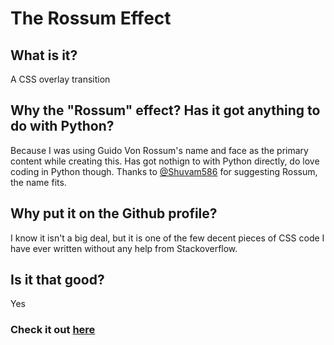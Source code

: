 # The Rossum Effect

## What is it?
A CSS overlay transition

## Why the "Rossum" effect? Has it got anything to do with Python?
Because I was using Guido Von Rossum's name and face as the primary content while creating this. Has got nothign to with Python directly, do love coding in Python though. Thanks to <a href="https://github.com/Shuvam586">@Shuvam586</a> for suggesting Rossum, the name fits.

## Why put it on the Github profile?
I know it isn't a big deal, but it is one of the few decent pieces of CSS code I have ever written without any help from Stackoverflow.

## Is it that good?
Yes

### Check it out <a href="https://softvibes.github.io/rossum-effect">here</a>